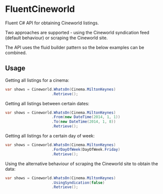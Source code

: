 # FluentCineworld

Fluent C# API for obtaining Cineworld listings.

Two approaches are supported - using the Cineworld syndication feed (default behaviour) or scraping the Cineworld site.

The API uses the fluid builder pattern so the below examples can be combined.


## Usage

Getting all listings for a cinema:

```csharp
var shows = Cineworld.WhatsOn(Cinema.MiltonKeynes)
                     .Retrieve();
```

Getting all listings between certain dates:

```csharp
var shows = Cineworld.WhatsOn(Cinema.MiltonKeynes)
                     .From(new DateTime(2014, 1, 1))
                     .To(new DateTime(2014, 1, 8))
                     .Retrieve();
```

Getting all listings for a certain day of week:

```csharp
var shows = Cineworld.WhatsOn(Cinema.MiltonKeynes)
                     .ForDayOfWeek(DayOfWeek.Friday)
                     .Retrieve();
```                     

Using the alternative behaviour of scraping the Cineworld site to obtain the data:

```csharp
var shows = Cineworld.WhatsOn(Cinema.MiltonKeynes)
                     .UsingSyndication(false)
                     .Retrieve();
```
